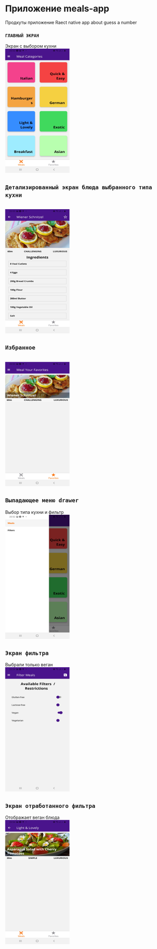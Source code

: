 # Приложение meals-app
Продкуты приложение
Raect native app about guess a number
### `ГЛАВНЫЙ ЭКРАН`
Экран с выбором кухни
<br><img src="https://github.com/Tekill39/image/blob/master/scrinshots/meals/Screenshot_20210902-205230_Expo%20Go.jpg" width="207" height="400" /><br>
## `Детализированный экран блюда выбранного типа кухни`
<br><img src="https://github.com/Tekill39/image/blob/master/scrinshots/meals/Screenshot_20210902-205323_Expo%20Go.jpg" width="207" height="400" /><br>
## `Избранное` 
<br><img src="https://github.com/Tekill39/image/blob/master/scrinshots/meals/Screenshot_20210902-205348_Expo%20Go.jpg" width="207" height="400" /><br>
## `Выпадающее меню drawer`
Выбор типа кухни и фильтр
<br><img src="https://github.com/Tekill39/image/blob/master/scrinshots/meals/Screenshot_20210902-205239_Expo%20Go.jpg" width="207" height="400" /><br>
## `Экран фильтра`
Выбрали только веган 
<br><img src="https://github.com/Tekill39/image/blob/master/scrinshots/meals/Screenshot_20210902-205436_Expo%20Go.jpg" width="207" height="400" /><br>
## `Экран отработанного фильтра`
Отображает веган блюда 
<br><img src="https://github.com/Tekill39/image/blob/master/scrinshots/meals/Screenshot_20210902-205448_Expo%20Go.jpg" width="207" height="400" /><br>

